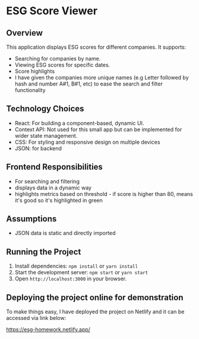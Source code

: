 # ESG Score Viewer

## Overview

This application displays ESG scores for different companies. It supports:

- Searching for companies by name.
- Viewing ESG scores for specific dates.
- Score highlights
- I have given the companies more unique names (e.g Letter followed by hash and number A#1, B#1, etc) to ease the search and filter functionality

## Technology Choices

- React: For building a component-based, dynamic UI.
- Context API: Not used for this small app but can be implemented for wider state management.
- CSS: For styling and responsive design on multiple devices
- JSON: for backend

## Frontend Responsibilities

- For searching and filtering
- displays data in a dynamic way
- highlights metrics based on threshold - if score is higher than 80, means it's good so it's highlighted in green

## Assumptions

- JSON data is static and directly imported

## Running the Project

1. Install dependencies: `npm install` or `yarn install`
2. Start the development server: `npm start` or `yarn start`
3. Open `http://localhost:3000` in your browser.


## Deploying the project online for demonstration
To make things easy, I have deployed the project on Netlify and it can be accessed via link below:

https://esg-homework.netlify.app/
